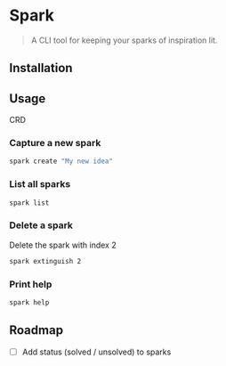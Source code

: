 # Spark

> A CLI tool for keeping your sparks of inspiration lit.

## Installation

## Usage

CRD

### Capture a new spark

```bash
spark create "My new idea"
```

### List all sparks

```bash
spark list
```

### Delete a spark

Delete the spark with index 2

```bash
spark extinguish 2
```

### Print help

```bash
spark help
```

## Roadmap

- [ ] Add status (solved / unsolved) to sparks
